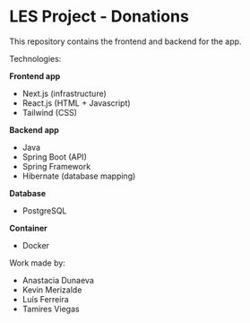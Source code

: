 # LES Project - Donations

This repository contains the frontend and backend for the app.

Technologies:

**Frontend app**
- Next.js (infrastructure)
- React.js (HTML + Javascript)
- Tailwind (CSS)

**Backend app**
- Java
- Spring Boot (API)
- Spring Framework
- Hibernate (database mapping)

**Database**
- PostgreSQL

**Container**
- Docker

Work made by:
- Anastacia Dunaeva
- Kevin Merizalde
- Luís Ferreira
- Tamires Viegas
